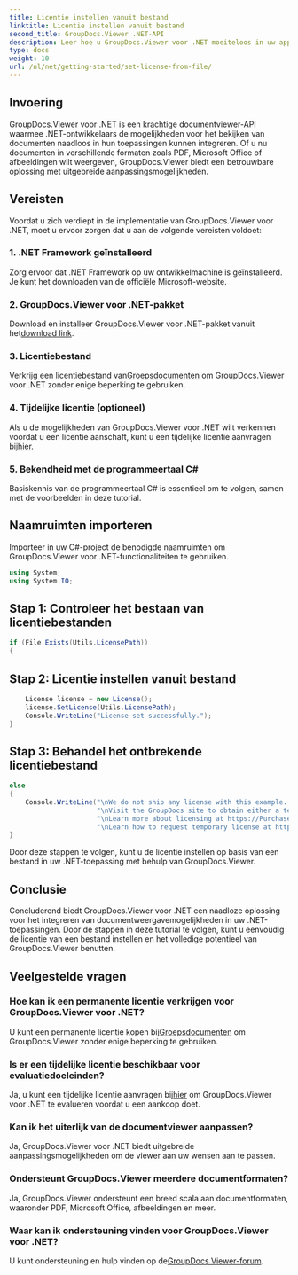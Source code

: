 ```yaml
---
title: Licentie instellen vanuit bestand
linktitle: Licentie instellen vanuit bestand
second_title: GroupDocs.Viewer .NET-API
description: Leer hoe u GroupDocs.Viewer voor .NET moeiteloos in uw applicaties kunt integreren. Licentie instellen, documenten bekijken en het uiterlijk van de viewer aanpassen.
type: docs
weight: 10
url: /nl/net/getting-started/set-license-from-file/
---
```

## Invoering
GroupDocs.Viewer voor .NET is een krachtige documentviewer-API waarmee .NET-ontwikkelaars de mogelijkheden voor het bekijken van documenten naadloos in hun toepassingen kunnen integreren. Of u nu documenten in verschillende formaten zoals PDF, Microsoft Office of afbeeldingen wilt weergeven, GroupDocs.Viewer biedt een betrouwbare oplossing met uitgebreide aanpassingsmogelijkheden.
## Vereisten
Voordat u zich verdiept in de implementatie van GroupDocs.Viewer voor .NET, moet u ervoor zorgen dat u aan de volgende vereisten voldoet:
### 1. .NET Framework geïnstalleerd
Zorg ervoor dat .NET Framework op uw ontwikkelmachine is geïnstalleerd. Je kunt het downloaden van de officiële Microsoft-website.
### 2. GroupDocs.Viewer voor .NET-pakket
 Download en installeer GroupDocs.Viewer voor .NET-pakket vanuit het[download link](https://releases.groupdocs.com/viewer/net/).
### 3. Licentiebestand
 Verkrijg een licentiebestand van[Groepsdocumenten](https://purchase.groupdocs.com/buy) om GroupDocs.Viewer voor .NET zonder enige beperking te gebruiken.
### 4. Tijdelijke licentie (optioneel)
 Als u de mogelijkheden van GroupDocs.Viewer voor .NET wilt verkennen voordat u een licentie aanschaft, kunt u een tijdelijke licentie aanvragen bij[hier](https://purchase.groupdocs.com/temporary-license/).
### 5. Bekendheid met de programmeertaal C#
Basiskennis van de programmeertaal C# is essentieel om te volgen, samen met de voorbeelden in deze tutorial.

## Naamruimten importeren
Importeer in uw C#-project de benodigde naamruimten om GroupDocs.Viewer voor .NET-functionaliteiten te gebruiken.

```csharp
using System;
using System.IO;
```

## Stap 1: Controleer het bestaan van licentiebestanden
```csharp
if (File.Exists(Utils.LicensePath))
{
```
## Stap 2: Licentie instellen vanuit bestand
```csharp
    License license = new License();
    license.SetLicense(Utils.LicensePath);
    Console.WriteLine("License set successfully.");
}
```
## Stap 3: Behandel het ontbrekende licentiebestand
```csharp
else
{
    Console.WriteLine("\nWe do not ship any license with this example. " +
                      "\nVisit the GroupDocs site to obtain either a temporary or permanent license. " +
                      "\nLearn more about licensing at https://Purchase.groupdocs.com/faqs/licensing. " +
                      "\nLearn how to request temporary license at https://aankoop.groupdocs.com/tijdelijke-licentie.");
}
```
Door deze stappen te volgen, kunt u de licentie instellen op basis van een bestand in uw .NET-toepassing met behulp van GroupDocs.Viewer.

## Conclusie
Concluderend biedt GroupDocs.Viewer voor .NET een naadloze oplossing voor het integreren van documentweergavemogelijkheden in uw .NET-toepassingen. Door de stappen in deze tutorial te volgen, kunt u eenvoudig de licentie van een bestand instellen en het volledige potentieel van GroupDocs.Viewer benutten.
## Veelgestelde vragen
### Hoe kan ik een permanente licentie verkrijgen voor GroupDocs.Viewer voor .NET?
 U kunt een permanente licentie kopen bij[Groepsdocumenten](https://purchase.groupdocs.com/buy) om GroupDocs.Viewer zonder enige beperking te gebruiken.
### Is er een tijdelijke licentie beschikbaar voor evaluatiedoeleinden?
 Ja, u kunt een tijdelijke licentie aanvragen bij[hier](https://purchase.groupdocs.com/temporary-license/) om GroupDocs.Viewer voor .NET te evalueren voordat u een aankoop doet.
### Kan ik het uiterlijk van de documentviewer aanpassen?
Ja, GroupDocs.Viewer voor .NET biedt uitgebreide aanpassingsmogelijkheden om de viewer aan uw wensen aan te passen.
### Ondersteunt GroupDocs.Viewer meerdere documentformaten?
Ja, GroupDocs.Viewer ondersteunt een breed scala aan documentformaten, waaronder PDF, Microsoft Office, afbeeldingen en meer.
### Waar kan ik ondersteuning vinden voor GroupDocs.Viewer voor .NET?
 U kunt ondersteuning en hulp vinden op de[GroupDocs Viewer-forum](https://forum.groupdocs.com/c/viewer/9).